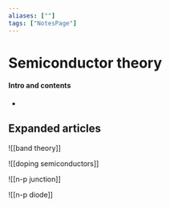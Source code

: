 ```yaml
---
aliases: [""]
tags: ["NotesPage"]
---
```


# Semiconductor theory

#### Intro and contents
- 

## Expanded articles
![[band theory]]

![[doping semiconductors]]

![[n-p junction]]

![[n-p diode]]
